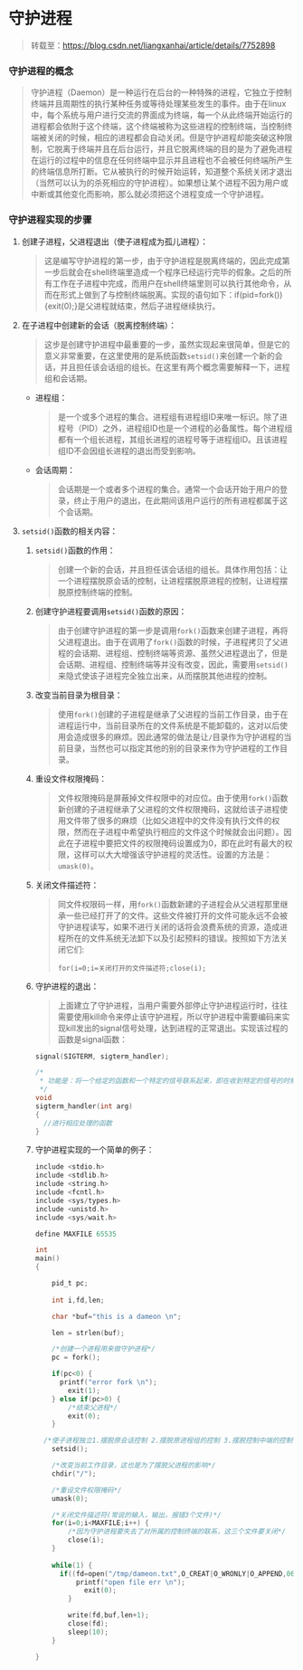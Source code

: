 # 守护进程

> 转载至：https://blog.csdn.net/liangxanhai/article/details/7752898

### 守护进程的概念

> 守护进程（Daemon）是一种运行在后台的一种特殊的进程，它独立于控制终端并且周期性的执行某种任务或等待处理某些发生的事件。由于在linux中，每个系统与用户进行交流的界面成为终端，每一个从此终端开始运行的进程都会依附于这个终端，这个终端被称为这些进程的控制终端，当控制终端被关闭的时候，相应的进程都会自动关闭。但是守护进程却能突破这种限制，它脱离于终端并且在后台运行，并且它脱离终端的目的是为了避免进程在运行的过程中的信息在任何终端中显示并且进程也不会被任何终端所产生的终端信息所打断。它从被执行的时候开始运转，知道整个系统关闭才退出（当然可以认为的杀死相应的守护进程）。如果想让某个进程不因为用户或中断或其他变化而影响，那么就必须把这个进程变成一个守护进程。

###  守护进程实现的步骤

1. 创建子进程，父进程退出（使子进程成为孤儿进程）：
   > 这是编写守护进程的第一步，由于守护进程是脱离终端的，因此完成第一步后就会在shell终端里造成一个程序已经运行完毕的假象。之后的所有工作在子进程中完成，而用户在shell终端里则可以执行其他命令，从而在形式上做到了与控制终端脱离。实现的语句如下：if(pid=fork()){exit(0);}是父进程就结束，然后子进程继续执行。

2. 在子进程中创建新的会话（脱离控制终端）：

   > 这步是创建守护进程中最重要的一步，虽然实现起来很简单，但是它的意义非常重要，在这里使用的是系统函数`setsid()`来创建一个新的会话，并且担任该会话组的组长。在这里有两个概念需要解释一下，进程组和会话期。

   - 进程组：

     > 是一个或多个进程的集合。进程组有进程组ID来唯一标识。除了进程号（PID）之外，进程组ID也是一个进程的必备属性。每个进程组都有一个组长进程，其组长进程的进程号等于进程组ID。且该进程组ID不会因组长进程的退出而受到影响。

   - 会话周期：

     > 会话期是一个或者多个进程的集合。通常一个会话开始于用户的登录，终止于用户的退出，在此期间该用户运行的所有进程都属于这个会话期。

3. `setsid()`函数的相关内容：

   1. `setsid()`函数的作用：

      > 创建一个新的会话，并且担任该会话组的组长。具体作用包括：让一个进程摆脱原会话的控制，让进程摆脱原进程的控制，让进程摆脱原控制终端的控制。

   2. 创建守护进程要调用`setsid()`函数的原因：

      > 由于创建守护进程的第一步是调用`fork()`函数来创建子进程，再将父进程退出。由于在调用了`fork()`函数的时候，子进程拷贝了父进程的会话期、进程组、控制终端等资源、虽然父进程退出了，但是会话期、进程组、控制终端等并没有改变，因此，需要用`setsid()`来隐式使该子进程完全独立出来，从而摆脱其他进程的控制。

   3. 改变当前目录为根目录：

      > 使用`fork()`创建的子进程是继承了父进程的当前工作目录，由于在进程运行中，当前目录所在的文件系统是不能卸载的，这对以后使用会造成很多的麻烦。因此通常的做法是让`/`目录作为守护进程的当前目录，当然也可以指定其他的别的目录来作为守护进程的工作目录。

   4. 重设文件权限掩码：

      > 文件权限掩码是屏蔽掉文件权限中的对应位。由于使用`fork()`函数新创建的子进程继承了父进程的文件权限掩码，这就给该子进程使用文件带了很多的麻烦（比如父进程中的文件没有执行文件的权限，然而在子进程中希望执行相应的文件这个时候就会出问题）。因此在子进程中要把文件的权限掩码设置成为0，即在此时有最大的权限，这样可以大大增强该守护进程的灵活性。设置的方法是：`umask(0)`。

   5. 关闭文件描述符：

      > 同文件权限码一样，用`fork()`函数新建的子进程会从父进程那里继承一些已经打开了的文件。这些文件被打开的文件可能永远不会被守护进程读写，如果不进行关闭的话将会浪费系统的资源，造成进程所在的文件系统无法卸下以及引起预料的错误。按照如下方法关闭它们:
      >
      > `for(i=0;i=关闭打开的文件描述符;close(i);`

   6. 守护进程的退出：

      > 上面建立了守护进程，当用户需要外部停止守护进程运行时，往往需要使用kill命令来停止该守护进程，所以守护进程中需要编码来实现kill发出的signal信号处理，达到进程的正常退出。实现该过程的函数是signal函数：

      ```c
      signal(SIGTERM, sigterm_handler);
      
      /*
       * 功能是：将一个给定的函数和一个特定的信号联系起来，即在收到特定的信号的时候执行相应的函数。
       */
      void 
      sigterm_handler(int arg)
      {
      	//进行相应处理的函数
      }
      ```

   7. 守护进程实现的一个简单的例子：

      ```c
      include <stdio.h>
      include <stdlib.h>
      include <string.h>
      include <fcntl.h>
      include <sys/types.h>
      include <unistd.h>
      include <sys/wait.h>
      
      define MAXFILE 65535
      
      int 
      main()
      {
      
          pid_t pc;
          
          int i,fd,len;
      
          char *buf="this is a dameon \n";
      
          len = strlen(buf);
      
          /*创建一个进程用来做守护进程*/
          pc = fork();
      
          if(pc<0) {
      		printf("error fork \n");
              exit(1);
          } else if(pc>0) {
              /*结束父进程*/
              exit(0);
          }
      
      	/*使子进程独立1.摆脱原会话控制 2.摆脱原进程组的控制 3.摆脱控制中端的控制*/
          setsid();
      
          /*改变当前工作目录，这也是为了摆脱父进程的影响*/
          chdir("/");
      
          /*重设文件权限掩码*/
          umask(0);
      
          /*关闭文件描述符(常说的输入，输出，报错3个文件)*/
          for(i=0;i<MAXFILE;i++) {
              /*因为守护进程要失去了对所属的控制终端的联系，这三个文件要关闭*/
              close(i);
          }
          
          while(1) {
      		if((fd=open("/tmp/dameon.txt",O_CREAT|O_WRONLY|O_APPEND,0600))<0) {
      			printf("open file err \n");
                  exit(0);
              }
      
              write(fd,buf,len+1);
              close(fd);
              sleep(10);
          }
      
      }
      ```